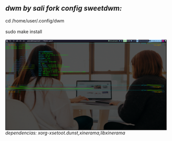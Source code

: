 
*dwm by sali fork config  sweetdwm:*
---

cd /home/user/.config/dwm
<br> </br>
sudo make install
<br> </br>
<img align="right" width="2000" src="https://github.com/salioon/dotfiles/blob/main/config/dwm/dwmfoto.png" />

*dependencias: xorg-xsetoot.dunst,xinerama,libxinerama*

